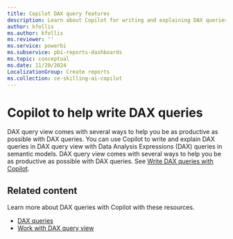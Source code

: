 ```yaml
---
title: Copilot DAX query features
description: Learn about Copilot for writing and explaining DAX queries in DAX query view.
author: kfollis
ms.author: kfollis
ms.reviewer: ''
ms.service: powerbi
ms.subservice: pbi-reports-dashboards
ms.topic: conceptual
ms.date: 11/20/2024
LocalizationGroup: Create reports
ms.collection: ce-skilling-ai-copilot
---
```


# Copilot to help write DAX queries

DAX query view comes with several ways to help you be as productive as possible with DAX queries. You can use Copilot to write and explain DAX queries in DAX query view with Data Analysis Expressions (DAX) queries in semantic models. DAX query view comes with several ways to help you be as productive as possible with DAX queries. See [Write DAX queries with Copilot](dax/dax-copilot).

## Related content

Learn more about DAX queries with Copilot with these resources.

- [DAX queries](/dax/dax-queries)  
- [Work with DAX query view](dax-query-view.md)

